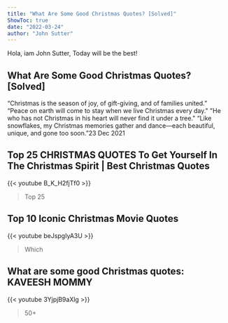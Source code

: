 ```yaml
---
title: "What Are Some Good Christmas Quotes? [Solved]"
ShowToc: true 
date: "2022-03-24"
author: "John Sutter" 
---
```


Hola, iam John Sutter, Today will be the best!
## What Are Some Good Christmas Quotes? [Solved]
 “Christmas is the season of joy, of gift-giving, and of families united.” “Peace on earth will come to stay when we live Christmas every day." "He who has not Christmas in his heart will never find it under a tree." “Like snowflakes, my Christmas memories gather and dance—each beautiful, unique, and gone too soon.”23 Dec 2021

## Top 25 CHRISTMAS QUOTES To Get Yourself In The Christmas Spirit | Best Christmas Quotes
{{< youtube B_K_H2fjTf0 >}}
>Top 25 

## Top 10 Iconic Christmas Movie Quotes
{{< youtube beJspgIyA3U >}}
>Which 

## What are some good Christmas quotes: KAVEESH MOMMY
{{< youtube 3YjpjB9aXlg >}}
>50+ 

